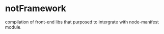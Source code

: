 # notFramework
compilation of front-end libs that purposed to intergrate with node-manifest module.
